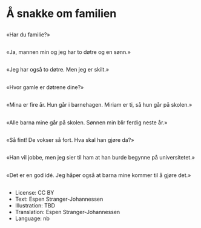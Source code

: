 # Å snakke om familien

##
«Har du familie?»

##
«Ja, mannen min og jeg har to døtre og en sønn.»

##
«Jeg har også to døtre. Men jeg er skilt.»

##
«Hvor gamle er døtrene dine?»

##
«Mina er fire år. Hun går i barnehagen. Miriam er ti, så hun går på skolen.»

##
«Alle barna mine går på skolen. Sønnen min blir ferdig neste år.»

##
«Så fint! De vokser så fort. Hva skal han gjøre da?»

##
«Han vil jobbe, men jeg sier til ham at han burde begynne på universitetet.»

##
«Det er en god idé. Jeg håper også at barna mine kommer til å gjøre det.»

##
* License: CC BY
* Text: Espen Stranger-Johannessen
* Illustration: TBD
* Translation: Espen Stranger-Johannessen
* Language: nb
